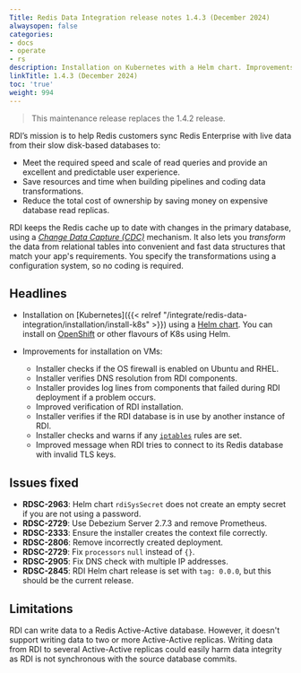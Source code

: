 ```yaml
---
Title: Redis Data Integration release notes 1.4.3 (December 2024)
alwaysopen: false
categories:
- docs
- operate
- rs
description: Installation on Kubernetes with a Helm chart. Improvements for installation on VMs.
linkTitle: 1.4.3 (December 2024)
toc: 'true'
weight: 994
---
```


> This maintenance release replaces the 1.4.2 release.

RDI’s mission is to help Redis customers sync Redis Enterprise with live data from their slow disk-based databases to:

- Meet the required speed and scale of read queries and provide an excellent and predictable user experience.
- Save resources and time when building pipelines and coding data transformations.
- Reduce the total cost of ownership by saving money on expensive database read replicas.

RDI keeps the Redis cache up to date with changes in the primary database, using a [_Change Data Capture (CDC)_](https://en.wikipedia.org/wiki/Change_data_capture) mechanism.
It also lets you _transform_ the data from relational tables into convenient and fast data structures that match your app's requirements. You specify the transformations using a configuration system, so no coding is required.

## Headlines

-   Installation on [Kubernetes]({{< relref "/integrate/redis-data-integration/installation/install-k8s" >}}) using a [Helm chart](https://helm.sh/docs/). You can install on [OpenShift](https://docs.openshift.com/) or other flavours of K8s using Helm.

- Improvements for installation on VMs:
	- Installer checks if the OS firewall is enabled on Ubuntu and RHEL.
	- Installer verifies DNS resolution from RDI components.
	- Installer provides log lines from components that failed during RDI deployment if a problem occurs.
	- Improved verification of RDI installation.
	- Installer verifies if the RDI database is in use by another instance of RDI.
	- Installer checks and warns if any [`iptables`](https://www.netfilter.org/projects/iptables/index.html) rules are set.
	- Improved message when RDI tries to connect to its Redis database with invalid TLS keys.

## Issues fixed

- **RDSC-2963**: Helm chart `rdiSysSecret` does not create an empty secret if you are not using a password.
- **RDSC-2729**: Use Debezium Server 2.7.3 and remove Prometheus.
- **RDSC-2333**: Ensure the installer creates the context file correctly.
- **RDSC-2806**: Remove incorrectly created deployment.
- **RDSC-2729**: Fix `processors` `null` instead of `{}`.
- **RDSC-2905**: Fix DNS check with multiple IP addresses.
- **RDSC-2845**: RDI Helm chart release is set with `tag: 0.0.0`, but this should be the current release.

## Limitations

RDI can write data to a Redis Active-Active database. However, it doesn't support writing data to two or more Active-Active replicas. Writing data from RDI to several Active-Active replicas could easily harm data integrity as RDI is not synchronous with the source database commits.
